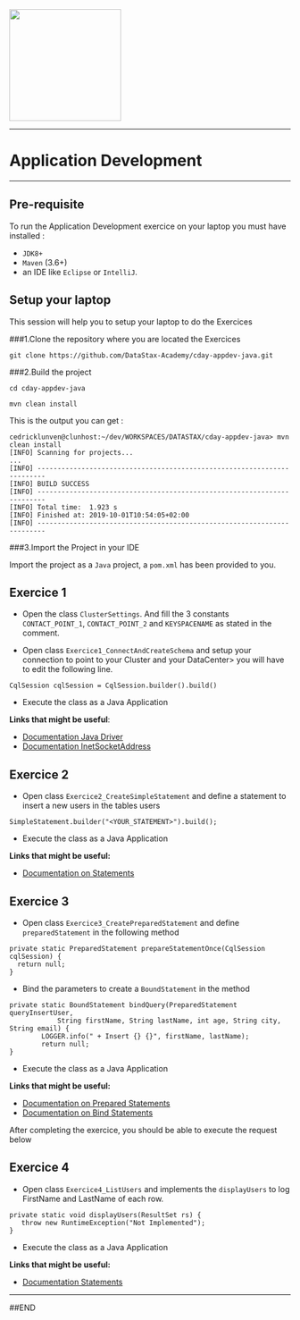 <img src="https://s3.amazonaws.com/datastaxtraining/solution-days/cassandra-intro/DevDayBanner.png" height=200 />

----
# Application Development
----


## Pre-requisite

To run the Application Development exercice on your laptop you must have installed : 
- `JDK8+`
- `Maven` (3.6+) 
- an IDE like `Eclipse` or `IntelliJ`.


## Setup your laptop

This session will help you to setup your laptop to do the Exercices

###1.Clone the repository where you are located the Exercices

```
git clone https://github.com/DataStax-Academy/cday-appdev-java.git
```

###2.Build the project

```
cd cday-appdev-java

mvn clean install
```


This is the output you can get : 
```
cedricklunven@clunhost:~/dev/WORKSPACES/DATASTAX/cday-appdev-java> mvn clean install
[INFO] Scanning for projects...
...
[INFO] ------------------------------------------------------------------------
[INFO] BUILD SUCCESS
[INFO] ------------------------------------------------------------------------
[INFO] Total time:  1.923 s
[INFO] Finished at: 2019-10-01T10:54:05+02:00
[INFO] ------------------------------------------------------------------------
```


###3.Import the Project in your IDE

Import the project as a `Java` project, a `pom.xml` has been provided to you.


## Exercice 1

* Open the class `ClusterSettings`. And fill the 3 constants `CONTACT_POINT_1`, `CONTACT_POINT_2` and `KEYSPACENAME` as stated in the comment. 

* Open class `Exercice1_ConnectAndCreateSchema` and setup your connection to point to your Cluster and your DataCenter> you will have to edit the following line.

```
CqlSession cqlSession = CqlSession.builder().build()
```

* Execute the class as a Java Application


**Links that might be useful**:
- [Documentation Java Driver](https://docs.datastax.com/en/developer/java-driver/latest/manual/core)
- [Documentation InetSocketAddress](https://docs.oracle.com/en/java/javase/12/docs/api/java.base/java/net/InetSocketAddress.html)

## Exercice 2

* Open class `Exercice2_CreateSimpleStatement` and define a statement to insert a new users in the tables users

```
SimpleStatement.builder("<YOUR_STATEMENT>").build();
```

* Execute the class as a Java Application


**Links that might be useful:**
 * [Documentation on Statements](https://docs.datastax.com/en/developer/java-driver/latest/manual/core/statements/simple/)



## Exercice 3

* Open class `Exercice3_CreatePreparedStatement` and define `preparedStatement` in the following method

```
private static PreparedStatement prepareStatementOnce(CqlSession cqlSession) {
  return null;
}
```

* Bind the parameters to create a `BoundStatement` in the method 

```
private static BoundStatement bindQuery(PreparedStatement queryInsertUser, 
            String firstName, String lastName, int age, String city, String email) {
        LOGGER.info(" + Insert {} {}", firstName, lastName);
        return null;
}
```

* Execute the class as a Java Application

**Links that might be useful:**
 * [Documentation on Prepared Statements](https://docs.datastax.com/en/developer/java-driver/4.2/manual/core/statements/prepared/#preparing)
 * [Documentation on Bind Statements](https://docs.datastax.com/en/developer/java-driver/4.2/manual/core/statements/prepared/#parameters-and-binding)

After completing the exercice, you should be able to execute the request below

## Exercice 4

* Open class `Exercice4_ListUsers` and implements the `displayUsers` to log FirstName and LastName of each row.

```
private static void displayUsers(ResultSet rs) {
   throw new RuntimeException("Not Implemented");
}
```

* Execute the class as a Java Application

**Links that might be useful:**
 * [Documentation Statements](https://docs.datastax.com/en/developer/java-driver/4.2/manual/core/#running-queries)

---
##END



